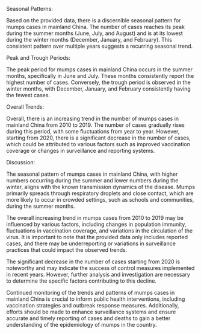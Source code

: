 Seasonal Patterns:

Based on the provided data, there is a discernible seasonal pattern for mumps cases in mainland China. The number of cases reaches its peak during the summer months (June, July, and August) and is at its lowest during the winter months (December, January, and February). This consistent pattern over multiple years suggests a recurring seasonal trend.

Peak and Trough Periods:

The peak period for mumps cases in mainland China occurs in the summer months, specifically in June and July. These months consistently report the highest number of cases. Conversely, the trough period is observed in the winter months, with December, January, and February consistently having the fewest cases.

Overall Trends:

Overall, there is an increasing trend in the number of mumps cases in mainland China from 2010 to 2019. The number of cases gradually rises during this period, with some fluctuations from year to year. However, starting from 2020, there is a significant decrease in the number of cases, which could be attributed to various factors such as improved vaccination coverage or changes in surveillance and reporting systems.

Discussion:

The seasonal pattern of mumps cases in mainland China, with higher numbers occurring during the summer and lower numbers during the winter, aligns with the known transmission dynamics of the disease. Mumps primarily spreads through respiratory droplets and close contact, which are more likely to occur in crowded settings, such as schools and communities, during the summer months.

The overall increasing trend in mumps cases from 2010 to 2019 may be influenced by various factors, including changes in population immunity, fluctuations in vaccination coverage, and variations in the circulation of the virus. It is important to note that the provided data only includes reported cases, and there may be underreporting or variations in surveillance practices that could impact the observed trends.

The significant decrease in the number of cases starting from 2020 is noteworthy and may indicate the success of control measures implemented in recent years. However, further analysis and investigation are necessary to determine the specific factors contributing to this decline.

Continued monitoring of the trends and patterns of mumps cases in mainland China is crucial to inform public health interventions, including vaccination strategies and outbreak response measures. Additionally, efforts should be made to enhance surveillance systems and ensure accurate and timely reporting of cases and deaths to gain a better understanding of the epidemiology of mumps in the country.
